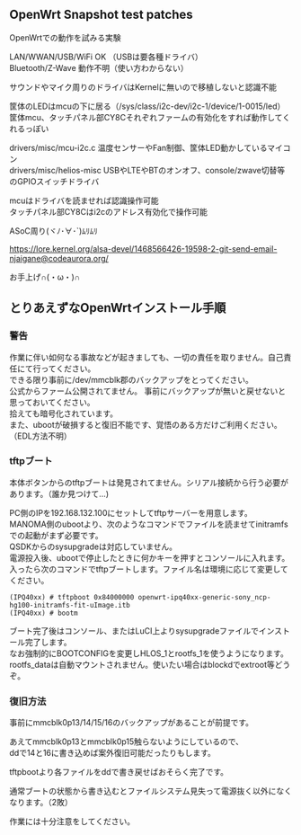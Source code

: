 ## OpenWrt Snapshot test patches

OpenWrtでの動作を試みる実験

LAN/WWAN/USB/WiFi OK （USBは要各種ドライバ）  
Bluetooth/Z-Wave 動作不明（使い方わからない）

サウンドやマイク周りのドライバはKernelに無いので移植しないと認識不能

筐体のLEDはmcuの下に居る（/sys/class/i2c-dev/i2c-1/device/1-0015/led）  
筐体mcu、タッチパネル部CY8Cそれぞれファームの有効化をすれば動作してくれるっぽい

drivers/misc/mcu-i2c.c 温度センサーやFan制御、筐体LED動かしているマイコン  
drivers/misc/helios-misc USBやLTEやBTのオンオフ、console/zwave切替等のGPIOスイッチドライバ

mcuはドライバを読ませれば認識操作可能  
タッチパネル部CY8Cはi2cのアドレス有効化で操作可能

ASoC周り(ヾﾉ･∀･`)ﾑﾘﾑﾘ

https://lore.kernel.org/alsa-devel/1468566426-19598-2-git-send-email-njaigane@codeaurora.org/

お手上げ∩(・ω・)∩



## とりあえずなOpenWrtインストール手順

### 警告

作業に伴い如何なる事故などが起きましても、一切の責任を取りません。自己責任にて行ってください。  
できる限り事前に/dev/mmcblk郡のバックアップをとってください。  
公式からファーム公開されてません。 事前にバックアップが無いと戻せないと思っておいてください。  
拾えても暗号化されています。  
また、ubootが破損すると復旧不能です、覚悟のある方だけご利用ください。（EDL方法不明）

### tftpブート

本体ボタンからのtftpブートは発見されてません。シリアル接続から行う必要があります。（誰か見つけて…)

PC側のIPを192.168.132.100にセットしてtftpサーバーを用意します。  
MANOMA側のubootより、次のようなコマンドでファイルを読ませてinitramfsでの起動がまず必要です。  
QSDKからのsysupgradeは対応していません。  
電源投入後、ubootで停止したときに何かキーを押すとコンソールに入れます。
入ったら次のコマンドでtftpブートします。ファイル名は環境に応じて変更してください。

```
(IPQ40xx) # tftpboot 0x84000000 openwrt-ipq40xx-generic-sony_ncp-hg100-initramfs-fit-uImage.itb
(IPQ40xx) # bootm
```

ブート完了後はコンソール、またはLuCI上よりsysupgradeファイルでインストール完了します。  
なお強制的にBOOTCONFIGを変更しHLOS_1とrootfs_1を使うようになります。  
rootfs_dataは自動マウントされません。使いたい場合はblockdでextroot等どうぞ。  

### 復旧方法

事前にmmcblk0p13/14/15/16のバックアップがあることが前提です。

あえてmmcblk0p13とmmcblk0p15触らないようにしているので、  
ddで14と16に書き込めば案外復旧可能だったりもします。

tftpbootより各ファイルをddで書き戻せばおそらく完了です。

通常ブートの状態から書き込むとファイルシステム見失って電源抜く以外になくなります。（2敗）

作業には十分注意をしてください。